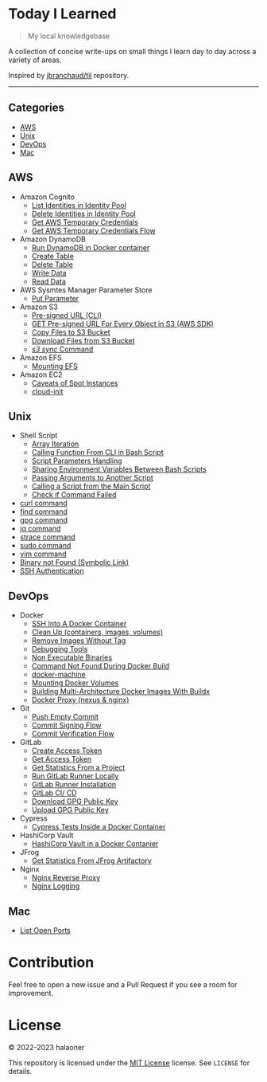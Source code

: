 # Today I Learned

> My local knowledgebase

A collection of concise write-ups on small things I learn day to day across a variety of areas.

Inspired by [jbranchaud/til](https://github.com/jbranchaud/til) repository.

---

## Categories

- [AWS](#aws)
- [Unix](#unix)
- [DevOps](#devops)
- [Mac](#mac)

## AWS
- Amazon Cognito
    - [List Identities in Identity Pool](aws/Amazon-Cognito/list-identities.md)
    - [Delete Identities in Identity Pool](aws/Amazon-Cognito/delete-identities.md)
    - [Get AWS Temporary Credentials](/aws/Amazon-Cognito/temporary-credentials.md)
    - [Get AWS Temporary Credentials Flow](/aws/Amazon-Cognito/temporary-credentials-flow.md)
- Amazon DynamoDB
    - [Run DynamoDB in Docker container](/aws/Amazon-DynamoDB/run-dynamodb-locally.md)
    - [Create Table](/aws/Amazon-DynamoDB/dynamodb-create-table.md)
    - [Delete Table](/aws/Amazon-DynamoDB/dynamodb-delete-table.md)
    - [Write Data](/aws/Amazon-DynamoDB/dynamodb-write.md)
    - [Read Data](/aws/Amazon-DynamoDB/dynamodb-read.md)
- AWS Sysmtes Manager Parameter Store
    - [Put Parameter](/aws/AWS-SSM/put-parameter-ssm.md)
- Amazon S3
    - [Pre-signed URL (CLI)](aws/Amazon-S3/s3-pre-signed-url.md)
    - [GET Pre-signed URL For Every Object in S3 (AWS SDK)](/aws/Amazon-S3/pre-signed-url-for-each-object.md)
    - [Copy Files to S3 Bucket](/aws/Amazon-S3/copy-files-to-s3.md)
    - [Download Files from S3 Bucket](/aws/Amazon-S3/download-files-from-s3.md)
    - [_s3 sync_ Command](/aws/Amazon-S3/s3-sync.md)
- Amazon EFS
    - [Mounting EFS](/aws/Amazon-EFS/mounting-efs.md)
- Amazon EC2
    - [Caveats of Spot Instances](/aws/Amazon-EC2/spot-instances.md)
    - [cloud-init](/aws/Amazon-EC2/cloud-init.md)

## Unix
- Shell Script
    - [Array Iteration](/unix/array-iteration.md)
    - [Calling Function From CLI in Bash Script](/unix/call-function-from-script.md)
    - [Script Parameters Handling](/unix/script-parameters-handling.md)
    - [Sharing Environment Variables Between Bash Scripts](/unix/sharing-env-variables.md)
    - [Passing Arguments to Another Script](/unix/passing-arguments-to-script.md)
    - [Calling a Script from the Main Script](/unix/calling-script-from-main-script.md)
    - [Check if Command Failed](/unix/command-exit-code.md)
- [curl command](/unix/curl-command.md)
- [find command](/unix/find-command.md)
- [gpg command](/unix/gpg-command.md)
- [jq command](/unix/jq-command.md)
- [strace command](/unix/trace-command.md)
- [sudo command](/unix/sudo-command.md)
- [vim command](/unix/vim-command.md)
- [Binary not Found (Symbolic Link)](/unix/binary-not-found.md)
- [SSH Authentication](/unix/ssh-authentication.md)

## DevOps
- Docker
    - [SSH Into A Docker Container](/devops/docker/ssh-into-a-docker-container.md)
    - [Clean Up (containers, images, volumes)](/devops/docker/clean-up.md)
    - [Remove Images Without Tag](/devops/docker/remove-images-without-tag.md)
    - [Debugging Tools](/devops/docker/debugging-tools.md)
    - [Non Executable Binaries](/unix/non-executable-binary.md)
    - [Command Not Found During Docker Build](/devops/docker/command-not-found.md)
    - [docker-machine](/devops/docker/docker-machine.md)
    - [Mounting Docker Volumes](/devops/docker/mounting-volumes.md)
    - [Building Multi-Architecture Docker Images With Buildx](/devops/docker/buildx-installation.md)
    - [Docker Proxy (nexus & nginx)](/devops/docker/docker-proxy.md)
- Git
    - [Push Empty Commit](/devops/git/push-empty-commit.md)
    - [Commit Signing Flow](/devops/git/commit-signing.md)
    - [Commit Verification Flow](/devops/git/commit-verification.md)
- GitLab
    - [Create Access Token](/devops/gitlab/create-access-token-gitlab.md)
    - [Get Access Token](/devops/gitlab/get-access-token-gitlab.md)
    - [Get Statistics From a Project](/devops/gitlab/get-statistics-gitlab.md)
    - [Run GitLab Runner Locally](/devops/gitlab/run-gitlab-runner-locally.md)
    - [GitLab Runner Installation](/devops/gitlab/install-gitlab-runners.md)
    - [GitLab CI/ CD](/devops/gitlab/gitlab-ci-cd.md)
    - [Download GPG Public Key](/devops/gitlab/get-gpg-key.md)
    - [Upload GPG Public Key](/devops/gitlab/put-gpg-key.md)
- Cypress
    - [Cypress Tests Inside a Docker Container](devops/cypress-docker-container.md)
- HashiCorp Vault
    - [HashiCorp Vault in a Docker Contanier](devops/hashicorp-vault.md)
- JFrog
    - [Get Statistics From JFrog Artifactory](/devops/jfrog/get-statistics.md)
- Nginx
    - [Nginx Reverse Proxy](/devops/nginx/reverse-proxy.md)
    - [Nginx Logging](/devops/nginx/enhance-logging.md)

## Mac
- [List Open Ports](mac/list-ports.md)

# Contribution

Feel free to open a new issue and a Pull Request if you see a room for improvement.

# License

© 2022-2023 halaoner

This repository is licensed under the [MIT License](https://opensource.org/license/mit/) license. See `LICENSE` for details.

